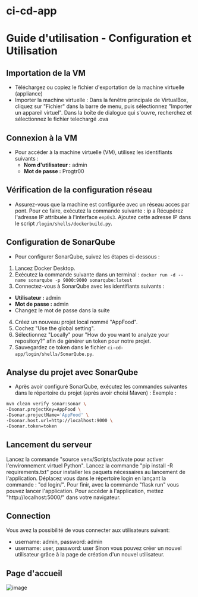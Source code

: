# ci-cd-app
# Guide d'utilisation - Configuration et Utilisation
## Importation de la VM
- Téléchargez ou copiez le fichier d'exportation de la machine virtuelle (appliance)
- Importer la machine virtuelle :
    Dans la fenêtre principale de VirtualBox, cliquez sur "Fichier" dans la barre de menu, puis sélectionnez "Importer un appareil virtuel".
    Dans la boîte de dialogue qui s'ouvre, recherchez et sélectionnez le fichier telechargé .ova
## Connexion à la VM
- Pour accéder à la machine virtuelle (VM), utilisez les identifiants suivants :
  - **Nom d'utilisateur :** admin
  - **Mot de passe :** Progtr00

## Vérification de la configuration réseau
- Assurez-vous que la machine est configurée avec un réseau acces par pont. 
Pour ce faire, exécutez la commande suivante : ip a
Récupérez l'adresse IP attribuée à l'interface `enp0s3`. Ajoutez cette adresse IP dans le script `/login/shells/dockerbuild.py`.


## Configuration de SonarQube
- Pour configurer SonarQube, suivez les étapes ci-dessous :

1. Lancez Docker Desktop.
2. Exécutez la commande suivante dans un terminal : ``` docker run -d --name sonarqube -p 9000:9000 sonarqube:latest ```
3. Connectez-vous à SonarQube avec les identifiants suivants :
- **Utilisateur :** admin
- **Mot de passe :** admin
- Changez le mot de passe dans la suite
4. Créez un nouveau projet local nommé "AppFood".
5. Cochez "Use the global setting".
6. Sélectionnez "Locally" pour "How do you want to analyze your repository?" afin de générer un token pour notre projet.
7. Sauvegardez ce token dans le fichier `ci-cd-app/login/shells/SonarQube.py`.

## Analyse du projet avec SonarQube
- Après avoir configuré SonarQube, exécutez les commandes suivantes dans le répertoire du projet (après avoir choisi Maven) :
Exemple : 
```bash
mvn clean verify sonar:sonar \
-Dsonar.projectKey=AppFood \
-Dsonar.projectName='AppFood' \
-Dsonar.host.url=http://localhost:9000 \
-Dsonar.token=token
```

## Lancement du serveur
Lancez la commande "source venv/Scripts/activate pour activer l'environnement virtuel Python".
Lancez la commande "pip install -R requirements.txt" pour installer les paquets nécessaires au lancement de l'application.
Déplacez vous dans le répertoire login en lançant la commande : "cd login/".
Pour finir, avec la commande "flask run" vous pouvez lancer l'application.
Pour accéder à l'application, mettez "http://localhost:5000/" dans votre navigateur.

## Connection
Vous avez la possibilité de vous connecter aux utilisateurs suivant:
- username: admin, password: admin
- username: user, password: user
Sinon vous pouvez créer un nouvel utilisateur grâce à la page de création d'un nouvel utilisateur.

## Page d'accueil
![image](https://github.com/JulieMusique/ci-cd-app/assets/126576943/9813a1f3-1d1d-48cf-a0d3-b2082228b708)

